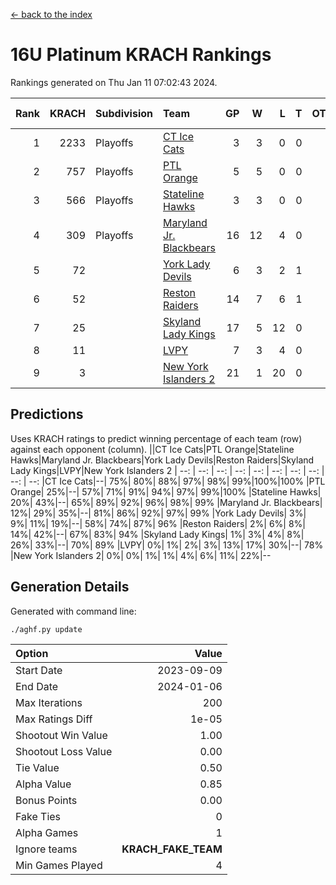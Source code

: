 [<- back to the index](readme.md)
# 16U Platinum KRACH Rankings
Rankings generated on Thu Jan 11 07:02:43 2024.

Rank|KRACH|Subdivision|Team|GP|W|L|T|OTW|OTL|SoS|Exp Wins|Win Diff
---:|---:|:---|:---|---:|---:|---:|---:|---:|---:|---:|---:|---:
1|2233|Playoffs|[CT Ice Cats](https://gamesheetstats.com/seasons/3663/teams/140846/schedule)|3|3|0|0|0|0|94|3.8|-0.0
2|757|Playoffs|[PTL Orange](https://gamesheetstats.com/seasons/3663/teams/140842/schedule)|5|5|0|0|0|0|20|5.9|0.0
3|566|Playoffs|[Stateline Hawks](https://gamesheetstats.com/seasons/3663/teams/140840/schedule)|3|3|0|0|0|0|23|3.9|0.0
4|309|Playoffs|[Maryland Jr. Blackbears](https://gamesheetstats.com/seasons/3663/teams/140848/schedule)|16|12|4|0|0|1|469|12.8|-0.0
5|72||[York Lady Devils](https://gamesheetstats.com/seasons/3663/teams/140845/schedule)|6|3|2|1|0|1|76|4.4|0.0
6|52||[Reston Raiders](https://gamesheetstats.com/seasons/3663/teams/140850/schedule)|14|7|6|1|1|0|263|8.4|0.0
7|25||[Skyland Lady Kings](https://gamesheetstats.com/seasons/3663/teams/140849/schedule)|17|5|12|0|1|0|254|5.9|0.0
8|11||[LVPY](https://gamesheetstats.com/seasons/3663/teams/140844/schedule)|7|3|4|0|0|0|87|3.9|0.0
9|3||[New York Islanders 2](https://gamesheetstats.com/seasons/3663/teams/140851/schedule)|21|1|20|0|0|1|273|1.9|0.0

## Predictions
Uses KRACH ratings to predict winning percentage of each team (row) against each opponent (column).
||CT Ice Cats|PTL Orange|Stateline Hawks|Maryland Jr. Blackbears|York Lady Devils|Reston Raiders|Skyland Lady Kings|LVPY|New York Islanders 2
| --: | --: | --: | --: | --: | --: | --: | --: | --: | --: 
|CT Ice Cats|--| 75%| 80%| 88%| 97%| 98%| 99%|100%|100%
|PTL Orange| 25%|--| 57%| 71%| 91%| 94%| 97%| 99%|100%
|Stateline Hawks| 20%| 43%|--| 65%| 89%| 92%| 96%| 98%| 99%
|Maryland Jr. Blackbears| 12%| 29%| 35%|--| 81%| 86%| 92%| 97%| 99%
|York Lady Devils|  3%|  9%| 11%| 19%|--| 58%| 74%| 87%| 96%
|Reston Raiders|  2%|  6%|  8%| 14%| 42%|--| 67%| 83%| 94%
|Skyland Lady Kings|  1%|  3%|  4%|  8%| 26%| 33%|--| 70%| 89%
|LVPY|  0%|  1%|  2%|  3%| 13%| 17%| 30%|--| 78%
|New York Islanders 2|  0%|  0%|  1%|  1%|  4%|  6%| 11%| 22%|--

## Generation Details

Generated with command line:
```
./aghf.py update
```

| Option | Value |
| :----- | ----: |
| Start Date | 2023-09-09 |
| End Date | 2024-01-06 |
| Max Iterations | 200 |
| Max Ratings Diff | 1e-05 |
| Shootout Win Value | 1.00 |
| Shootout Loss Value | 0.00 |
| Tie Value | 0.50 |
| Alpha Value | 0.85 |
| Bonus Points | 0.00 |
| Fake Ties | 0 |
| Alpha Games | 1 |
| Ignore teams | __KRACH_FAKE_TEAM__ |
| Min Games Played | 4 |

